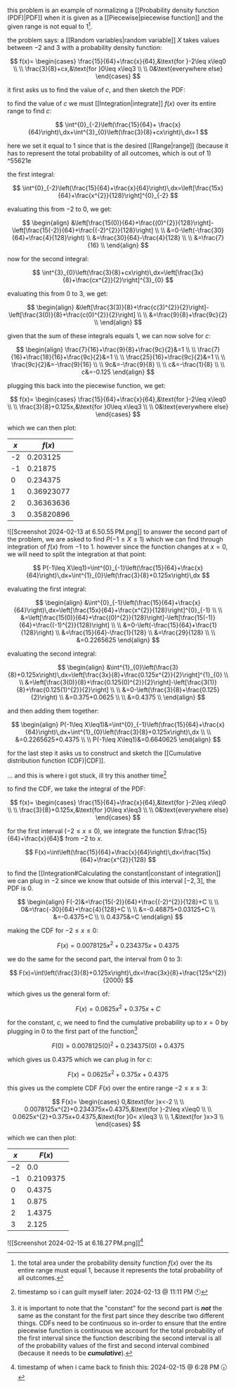 this problem is an example of normalizing a [[Probability density function (PDF)|PDF]] when it is given as a [[Piecewise|piecewise function]] and the given range is not equal to 1[^1].

the problem says: a [[Random variables|random variable]] $X$ takes values between $-2$ and $3$ with a probability density function:

$$
f(x)=
\begin{cases}
\frac{15}{64}+\frac{x}{64},&\text{for }-2\leq x\leq0 \\
\\
\frac{3}{8}+cx,&\text{for }0\leq x\leq3 \\
\\
0&\text{everywhere else}
\end{cases}
$$

it first asks us to find the value of $c$, and then sketch the PDF:

to find the value of $c$ we must [[Integration|integrate]] $f(x)$ over its entire range to find $c$:

$$
\int^{0}_{-2}\left(\frac{15}{64}+ \frac{x}{64}\right)\,dx+\int^{3}_{0}\left(\frac{3}{8}+cx\right)\,dx=1
$$

here we set it equal to $1$ since that is the desired [[Range|range]] (because it has to represent the total probability of all outcomes, which is out of 1) ^55621e

the first integral:

$$
\int^{0}_{-2}\left(\frac{15}{64}+\frac{x}{64}\right)\,dx=\left[\frac{15x}{64}+\frac{x^{2}}{128}\right]^{0}_{-2}
$$

evaluating this from $-2$ to $0$, we get:

$$
\begin{align}
&\left[\frac{15(0)}{64}+\frac{(0)^{2}}{128}\right]-\left[\frac{15(-2)}{64}+\frac{(-2)^{2}}{128}\right] \\
\\
&=0-\left(-\frac{30}{64}+\frac{4}{128}\right) \\
&=\frac{30}{64}-\frac{4}{128} \\
\\
&=\frac{7}{16} \\
\end{align}
$$

now for the second integral:

$$
\int^{3}_{0}\left(\frac{3}{8}+cx\right)\,dx=\left[\frac{3x}{8}+\frac{cx^{2}}{2}\right]^{3}_{0}
$$

evaluating this from $0$ to $3$, we get:

$$
\begin{align}
&\left[\frac{3(3)}{8}+\frac{c(3)^{2}}{2}\right]-\left[\frac{3(0)}{8}+\frac{c(0)^{2}}{2}\right] \\
\\
&=\frac{9}{8}+\frac{9c}{2} \\
\end{align}
$$

given that the sum of these integrals equals 1, we can now solve for $c$:

$$
\begin{align}
\frac{7}{16}+\frac{9}{8}+\frac{9c}{2}&=1 \\
\\
\frac{7}{16}+\frac{18}{16}+\frac{9c}{2}&=1 \\
\\
\frac{25}{16}+\frac{9c}{2}&=1 \\
\\
\frac{9c}{2}&=-\frac{9}{16} \\
\\
9c&=-\frac{9}{8} \\
\\
c&=-\frac{1}{8} \\
\\
c&=-0.125
\end{align}
$$

plugging this back into the piecewise function, we get:

$$
f(x)=
\begin{cases}
\frac{15}{64}+\frac{x}{64},&\text{for }-2\leq x\leq0 \\
\\
\frac{3}{8}+0.125x,&\text{for }0\leq x\leq3 \\
\\
0&\text{everywhere else}
\end{cases}
$$

which we can then plot:

| $x$ | $f(x)$ |
| ---- | ---- |
| -2 | 0.203125 |
| -1 | 0.21875 |
| 0 | 0.234375 |
| 1 | 0.36923077 |
| 2 | 0.36363636 |
| 3 | 0.35820896 |
![[Screenshot 2024-02-13 at 6.50.55 PM.png]]
to answer the second part of the problem, we are asked to find $P(-1\leq X\leq1)$ which we can find through integration of $f(x)$ from $-1$ to $1$. however since the function changes at $x=0$, we will need to split the integration at that point:

$$
P(-1\leq X\leq1)=\int^{0}_{-1}\left(\frac{15}{64}+\frac{x}{64}\right)\,dx+\int^{1}_{0}\left(\frac{3}{8}+0.125x\right)\,dx
$$

evaluating the first integral:

$$
\begin{align}
&\int^{0}_{-1}\left(\frac{15}{64}+\frac{x}{64}\right)\,dx=\left[\frac{15x}{64}+\frac{x^{2}}{128}\right]^{0}_{-1} \\
\\
&=\left[\frac{15(0)}{64}+\frac{(0)^{2}}{128}\right]-\left[\frac{15(-1)}{64}+\frac{(-1)^{2}}{128}\right] \\
\\
&=0-\left(-\frac{15}{64}+\frac{1}{128}\right) \\
&=\frac{15}{64}-\frac{1}{128} \\
&=\frac{29}{128} \\
\\
&=0.2265625
\end{align}
$$

evaluating the second integral:

$$
\begin{align}
&\int^{1}_{0}\left(\frac{3}{8}+0.125x\right)\,dx=\left[\frac{3x}{8}+\frac{0.125x^{2}}{2}\right]^{1}_{0} \\
\\
&=\left[\frac{3(0)}{8}+\frac{0.125(0)^{2}}{2}\right]-\left[\frac{3(1)}{8}+\frac{0.125(1)^{2}}{2}\right] \\
\\
&=0-\left(\frac{3}{8}+\frac{0.125}{2}\right) \\
&=0.375+0.0625 \\
\\
&=0.4375 \\
\end{align}
$$

and then adding them together:

$$
\begin{align}
P(-1\leq X\leq1)&=\int^{0}_{-1}\left(\frac{15}{64}+\frac{x}{64}\right)\,dx+\int^{1}_{0}\left(\frac{3}{8}+0.125x\right)\,dx \\
\\
&=0.2265625+0.4375 \\
\\
P(-1\leq X\leq1)&=0.6640625
\end{align}
$$

for the last step it asks us to construct and sketch the [[Cumulative distribution function (CDF)|CDF]]. 

... and this is where i got stuck, ill try this another time[^2]

to find the CDF, we take the integral of the PDF:

$$
f(x)=
\begin{cases}
\frac{15}{64}+\frac{x}{64},&\text{for }-2\leq x\leq0 \\
\\
\frac{3}{8}+0.125x,&\text{for }0\leq x\leq3 \\
\\
0&\text{everywhere else}
\end{cases}
$$

for the first interval ($-2\leq x\leq0$), we integrate the function $\frac{15}{64}+\frac{x}{64}$ from $-2$ to $x$.

$$
F(x)=\int\left(\frac{15}{64}+\frac{x}{64}\right)\,dx=\frac{15x}{64}+\frac{x^{2}}{128}
$$

to find the [[Integration#Calculating the constant|constant of integration]] we can plug in $-2$ since we know that outside of this interval $[-2,3]$, the PDF is 0.

$$
\begin{align}
F(-2)&=\frac{15(-2)}{64}+\frac{(-2)^{2}}{128}+C \\
\\
0&=\frac{-30}{64}+\frac{4}{128}+C \\
\\
&=-0.46875+0.03125+C \\
&=-0.4375+C \\
\\
0.4375&=C
\end{align}
$$

making the CDF for $-2\leq x\leq0$:

$$
F(x)=0.0078125x^{2}+0.234375x+0.4375
$$

we do the same for the second part, the interval from $0$ to $3$:

$$
F(x)=\int\left(\frac{3}{8}+0.125x\right)\,dx=\frac{3x}{8}+\frac{125x^{2}}{2000}
$$

which gives us the general form of:

$$
F(x)=0.0625x^{2}+0.375x+C
$$

for the constant, $c$, we need to find the cumulative probability up to $x=0$ by plugging in $0$ to the first part of the function[^3]

$$
F(0)=0.0078125(0)^{2}+0.234375(0)+0.4375
$$

which gives us $0.4375$ which we can plug in for $c$:

$$
F(x)=0.0625x^{2}+0.375x+0.4375
$$

this gives us the complete CDF $F(x)$ over the entire range $-2\leq x\leq3$:

$$
F(x)=
\begin{cases}
0,&\text{for }x<-2 \\
\\
0.0078125x^{2}+0.234375x+0.4375,&\text{for }-2\leq x\leq0 \\
\\
0.0625x^{2}+0.375x+0.4375,&\text{for }0< x\leq3 \\
\\
1,&\text{for }x>3 \\
\end{cases}
$$

which we can then plot:

|$x$ |$F(x)$ |
|---|---|
|$−2$ |$0.0$ |
|$−1$ |$0.2109375$ |
|$0$ |$0.4375$ |
|1|$0.875$ |
|$2$ |$1.4375$ |
|$3$ |$2.125$
![[Screenshot 2024-02-15 at 6.18.27 PM.png]][^4]

[^1]: the total area under the probability density function $f(x)$ over the its entire range must equal 1, because it represents the total probability of all outcomes.
[^2]: timestamp so i can guilt myself later: 2024-02-13 @ 11:11 PM 🕚
[^3]: it is important to note that the "constant" for the second part is ***not*** the same as the constant for the first part since they describe two different things. CDFs need to be continuous so in-order to ensure that the entire piecewise function is continuous we account for the total probability of the first interval since the function describing the second interval is all of the probability values of the first and second interval combined (because it needs to be ***cumulative***).
[^4]: timestamp of when i came back to finish this: 2024-02-15 @ 6:28 PM 🕡